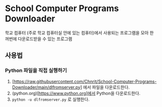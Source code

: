 # School Computer Programs Downloader
학교 컴퓨터 (주로 학교 컴퓨터실 안에 있는 컴퓨터)에서 사용되는 프로그램을 모아 한꺼번에 다운로드받을 수 있는 프로그램

## 사용법

### Python 파일을 직접 실행하기
1. [https://raw.githubusercontent.com/Chnrit/School-Computer-Programs-Downloader/main/dlfromserver.py] 에서 파일을 다운로드한다.
2. (python.org)[https://www.python.org]에서 Python을 다운로드한다.
3. `python -u dlfromserver.py` 로 실행한다.